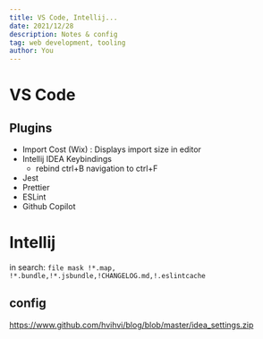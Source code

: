 ```yaml
---
title: VS Code, Intellij...
date: 2021/12/28
description: Notes & config
tag: web development, tooling
author: You
---
```


# VS Code

## Plugins

- Import Cost (Wix) : Displays import size in editor
- Intellij IDEA Keybindings
  - rebind ctrl+B navigation to ctrl+F
- Jest
- Prettier
- ESLint
- Github Copilot

# Intellij

in search:
`file mask !*.map, !*.bundle,!*.jsbundle,!CHANGELOG.md,!.eslintcache`

## config

https://www.github.com/hvihvi/blog/blob/master/idea_settings.zip
